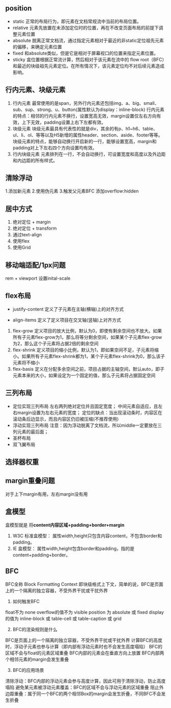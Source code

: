 ## position
- static 正常的布局行为，即元素在文档常规流中当前的布局位置。
- relative 元素先放置在未添加定位时的位置，再在不改变页面布局的前提下调整元素位置
- absolute 脱离正常文档流，通过指定元素相对于最近的非static定位祖先元素的偏移，来确定元素位置
- fixed 和absolute类似，但是它是相对于屏幕视口的位置来指定元素位置。
- sticky 盒位置根据正常流计算，然后相对于该元素在流中的 flow root（BFC）和最近的块级祖先元素定位。在所有情况下，该元素定位均不对后续元素造成影响。

## 行内元素、块级元素
1. 行内元素
最常使用的是span，另外行内元素还包括img、a、big、small、sub、sup、strong、u、button(属性默认为display：inline-block)
行内元素的特点：相邻的行内元素不换行，设置宽高无效，margin设置仅左右方向有效，上下无效，padding设置上右下左都有效。
2. 块级元素
块级元素最具有代表性的就是div，其余的有p、h1~h6、table、ul、li、ol、等等以及H5新增的属性header、section、aside、footer等等。
块级元素的特点，能够自动换行开启新的一行，能够设置宽高，margin和padding对上下左右四个方向设置均有效。
3. 行内块级元素
元素排列在一行，不会自动换行，可设置宽度和高度以及外边距和内边距的所有样式。



## 清除浮动
1.添加新元素
2.使用伪元素
3.触发父元素BFC 添加overflow:hidden

## 居中方式
1. 绝对定位 + margin
2. 绝对定位 + transform
3. 通过text-align
4. 使用flex
5. 使用Grid

## 移动端适配/1px问题
rem + viewport   设置inital-scale


## flex布局
- justify-content
定义了子元素在主轴(横轴)上的对齐方式

- align-items
定义了定义项目在交叉轴(竖轴)上对齐方式

1. flex-grow
定义项目的放大比例，默认为0，即使有剩余空间也不放大。如果所有子元素flex-grow为1，那么将等分剩余空间，如果某个子元素flex-grow为2，那么这个子元素将占据2倍的剩余空间
2. flex-shrink
定义项目的缩小比例，默认为1，即如果空间不足，子元素将缩小。如果所有子元素flex-shrink都为1，某个子元素flex-shrink为0，那么该子元素将不缩小
3. flex-basis
定义在分配多余空间之前，项目占据的主轴空间，默认auto，即子元素本来的大小，如果设定为一个固定的值，那么子元素将占据固定空间

## 三列布局
- 定位实现三列布局
左右两列绝对定位并且固定宽度；
中间元素自适应，且左右margin设置为左右元素的宽度；
定位的缺点：当出现滚动条时，内容区在滚动条后边显示，而且内容区仍旧被压缩(不推荐使用)
- 浮动实现三列布局
注意：因为浮动脱离了文档流，所以middle一定要放在三列元素的最后面；
- 圣杯布局
- 双飞翼布局

## 选择器权重



## margin重叠问题
 对于上下margin有用，左右margin没有用


## 盒模型
盒模型就是 将**content内容区域+padding+border+margin**

1. W3C 标准盒模型：
属性width,height只包含内容content，不包含border和padding。
2. IE 盒模型：
属性width,height包含border和padding，指的是content+padding+border。



## BFC
BFC全称 Block Formatting Context 即块级格式上下文，简单的说，BFC是页面上的一个隔离的独立容器，不受外界干扰或干扰外界

1. 如何触发BFC

float不为 none
overflow的值不为 visible
position 为 absolute 或 fixed
display的值为 inline-block 或 table-cell 或 table-caption 或 grid

2. BFC的渲染规则是什么

BFC是页面上的一个隔离的独立容器，不受外界干扰或干扰外界
计算BFC的高度时，浮动子元素也参与计算（即内部有浮动元素时也不会发生高度塌陷）
BFC的区域不会与float的元素区域重叠
BFC内部的元素会在垂直方向上放置
BFC内部两个相邻元素的margin会发生重叠

3. BFC的应用场景

清除浮动：BFC内部的浮动元素会参与高度计算，因此可用于清除浮动，防止高度塌陷
避免某元素被浮动元素覆盖：BFC的区域不会与浮动元素的区域重叠
阻止外边距重叠：属于同一个BFC的两个相邻Box的margin会发生折叠，不同BFC不会发生折叠
